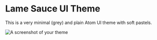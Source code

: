 # Lame Sauce UI Theme

This is a very minimal (grey) and plain Atom UI theme with soft pastels.

![A screenshot of your theme](https://dl.dropboxusercontent.com/s/85dtpfltchveob4/lame-sauce-ui.png)

